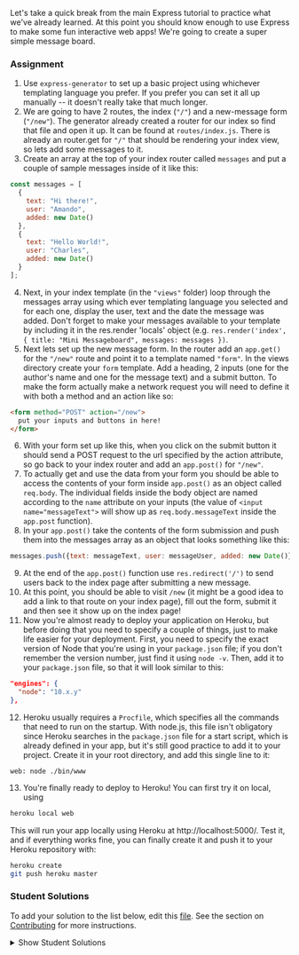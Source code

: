 Let's take a quick break from the main Express tutorial to practice what we've already learned.  At this point you should know enough to use Express to make some fun interactive web apps! We're going to create a super simple message board.

### Assignment

<div class="lesson-content__panel" markdown="1">

1. Use `express-generator` to set up a basic project using whichever templating language you prefer. If you prefer you can set it all up manually -- it doesn't really take that much longer.
2. We are going to have 2 routes, the index (`"/"`) and a new-message form (`"/new"`). The generator already created a router for our index so find that file and open it up.  It can be found at `routes/index.js`. There is already an router.get for `"/"` that should be rendering your index view, so lets add some messages to it.
3. Create an array at the top of your index router called `messages` and put a couple of sample messages inside of it like this:

~~~javascript
const messages = [
  {
    text: "Hi there!",
    user: "Amando",
    added: new Date()
  },
  {
    text: "Hello World!",
    user: "Charles",
    added: new Date()
  }
];
~~~

4. Next, in your index template (in the `"views"` folder) loop through the messages array using which ever templating language you selected and for each one, display the user, text and the date the message was added. Don't forget to make your messages available to your template by including it in the res.render 'locals' object (e.g. `res.render('index', { title: "Mini Messageboard", messages: messages })`.
5. Next lets set up the new message form.  In the router add an `app.get()` for the `"/new"` route and point it to a template named `"form"`. In the views directory create your `form` template. Add a heading, 2 inputs (one for the author's name and one for the message text) and a submit button. To make the form actually  make a network request you will need to define it with both a method and an action like so:

~~~html
<form method="POST" action="/new">
  put your inputs and buttons in here!
</form>
~~~

6. With your form set up like this, when you click on the submit button it should send a POST request to the url specified by the action attribute, so go back to your index router and add an `app.post()` for `"/new"`.
7. To actually get and use the data from your form you should be able to access the contents of your form inside `app.post()` as an object called `req.body`. The individual fields inside the body object are named according to the `name` attribute on your inputs (the value of `<input name="messageText">` will show up as `req.body.messageText` inside the `app.post` function).
8. In your `app.post()` take the contents of the form submission and push them into the messages array as an object that looks something like this:

~~~javascript
messages.push({text: messageText, user: messageUser, added: new Date()});
~~~

9. At the end of the `app.post()` function use `res.redirect('/')` to send users back to the index page after submitting a new message.
10.  At this point, you should be able to visit `/new` (it might be a good idea to add a link to that route on your index page), fill out the form, submit it and then see it show up on the index page!
11. Now you're almost ready to deploy your application on Heroku, but before doing that you need to specify a couple of things, just to make life easier for your deployment. First, you need to specify the exact version of Node that you're using in your `package.json` file; if you don't remember the version number, just find it using `node -v`. Then, add it to your `package.json` file, so that it will look similar to this:

~~~json
"engines": {
  "node": "10.x.y"
},
~~~

12. Heroku usually requires a `Procfile`, which specifies all the commands that need to run on the startup. With node.js, this file isn't obligatory since Heroku searches in the `package.json` file for a start script, which is already defined in your app, but it's still good practice to add it to your project. Create it in your root directory, and add this single line to it:

```
web: node ./bin/www
```

13. You're finally ready to deploy to Heroku! You can first try it on local, using

```bash
heroku local web
```

This will run your app locally using Heroku at http://localhost:5000/. Test it, and if everything works fine, you can finally create it and push it to your Heroku repository with:

```bash
heroku create
git push heroku master
```
</div>

### Student Solutions
To add your solution to the list below, edit this [file](https://github.com/TheOdinProject/curriculum/blob/master/nodeJS/express-basics/Express-Mini-Message-Board.md). See the section on [Contributing](http://github.com/TheOdinProject/curriculum/blob/master/contributing.md) for more instructions.

<details markdown="block">
  <summary> Show Student Solutions </summary>

- Add your solution below this line!
- [Katarzyna Kaswen-Wilk's Solution](https://github.com/kikupiku/mini-message-board) - [View in Browser](https://afternoon-hamlet-45199.herokuapp.com/)
- [Braxton Lemmon's Solution](https://github.com/braxtonlemmon/message-board-express) - [View in Browser](https://serene-wildwood-68527.herokuapp.com/)
- [Hammad Ahmed's Solution](https://github.com/shammadahmed/mini-message-board) - [View in Browser](https://express-mini-message-board.herokuapp.com/)
- [Igorashs's Solution](https://github.com/igorashs/mini-message-board) - [View in Browser](https://damp-badlands-14798.herokuapp.com/)
- [autumnchris's Solution](https://github.com/autumnchris/mini-message-board-demo) - [View in Browser](https://autumnchris-message-board-demo.herokuapp.com)
- [Obylisk's Solution](https://github.com/obylisk/miniMessageBoard) - [View in Browser](https://obylisk-mini-message-board.herokuapp.com/)
- [Kris Tobiasson's Solution](https://github.com/highpockets/message-board.git) - [View in Browser](https://peaceful-spire-16849.herokuapp.com/)
- [Zakariye Yusuf's Solution](https://github.com/ZYusuf10/miniMsg) - [View in Browser](https://infinite-beyond-66667.herokuapp.com/)
- [Henrique Sousa's Solution](https://github.com/Henrique-Sousa/mini-message-board) - [View in Browser](https://desolate-sea-58239.herokuapp.com/)
- [tracy2811's Solution](https://github.com/tracy2811/mini-message-board) - [View in Browser](https://mysterious-ravine-54562.herokuapp.com/)
- [Alain Suarez's Solution](https://gitlab.com/asuar/node-message-board) - [View in Browser](https://calm-peak-40614.herokuapp.com/)
- [Slashflex's Solution](https://github.com/Slashflex/Basic-node-setup) - [View in Browser](https://basic-node-setup.herokuapp.com/)
- [Vollantre's Solution](https://github.com/vollantre/mini_message_board) - [View in Browser](https://minimessageboard.herokuapp.com/)
- [MikkRou's Solution](https://github.com/MikkRou/mini-message-board) - [View in Browser](https://quiet-wave-64873.herokuapp.com/)
- [Ryan Lewin's Solution](https://github.com/ryan-lewin/mini-message-board) - [View in Browswer](https://morning-stream-91838.herokuapp.com/)
- [Eljoey's Solution](https://github.com/eljoey/message_board) - [View in Browswer](https://salty-river-84330.herokuapp.com/)
- [Vedat's Solution](https://github.com/mvedataydin/express-message-board) - [View in Browser](https://immense-woodland-14248.herokuapp.com/)
- [Henry Kirya's Solution](https://github.com/harrika/messakira) - [View in Browser](https://messakira.herokuapp.com/)
- [djolesusername's Solution](https://messages2019.herokuapp.com/) - [View in Browser](https://messages2019.herokuapp.com/)
- [Brian Tuju's Solution - Browser](https://op-mini-message-board.briantuju.repl.co)
- [tbmreza's Solution](https://github.com/tbmreza/odinproject-node2/) - [View in Browser](https://reza-message-board.herokuapp.com)
- [Morgan's Solution](https://github.com/morgando/message-board) - [View in Browser](https://polar-meadow-92800.herokuapp.com/)
- [JamCry's Solution](https://github.com/jamcry/express-message-board) - [View in Browser](https://pacific-beach-38765.herokuapp.com/)
- [Agnieszka's Solution](https://github.com/atarsa/mini-msg-board-express) - [View in Browser](https://quiet-hollows-16705.herokuapp.com)
- [Jake's Solution](https://github.com/jdonahue135/miniMessageBoard) - [View in Browser](https://sheltered-hollows-81080.herokuapp.com/)
- [Andrécio's Solution](https://github.com/andreciobezerra/Messages-board) - [View in Browser](https://safe-wave-54774.herokuapp.com/)
- [Ifeanyichukwu's Solution](https://github.com/Anyitechs/Message_boardApp) - [View in Browser](https://boiling-temple-35917.herokuapp.com/)
- [Ryan Floyd's Solution](https://github.com/MrRyanFloyd/mini-message-board) - [View in Browser](https://odin-mini-message-board.herokuapp.com/)
- [Aron's Solution](https://github.com/aronfischer/mern_message_board) - [View in Browser](https://aronfischer.github.io/mern_message_board/)
- [Siegmeister's Solution](https://github.com/the-siegmeister/mini-message-board) - [View in Browser](https://salty-ridge-30513.herokuapp.com/)
- [Christian's Solution](https://github.com/calamis/mini-messageboard) - [View in Browser](https://lit-mountain-92977.herokuapp.com/)
- [0xtaf's Solution](https://github.com/0xtaf/mini-message-board) - [View in Browser](https://immense-hamlet-03503.herokuapp.com/)
- [Emil Dimitrov's Solution](https://github.com/edmtrv/mini-message-board) - [View in Browser](https://thawing-badlands-31259.herokuapp.com/)
- [mmboyce's Solution](https://github.com/mmboyce/mini-message-board) - [View in Browser](https://enigmatic-taiga-64239.herokuapp.com/)
- [Scott Bowles's Solution](https://github.com/scottBowles/express-practice-mini-messageboard) - [View in Browser](https://salty-savannah-75073.herokuapp.com/)
</details>
